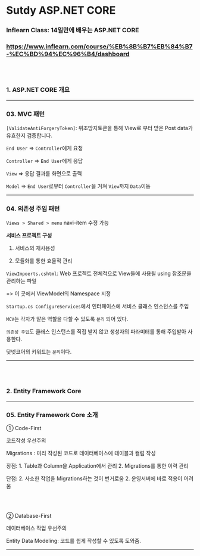 # Sutdy ASP.NET CORE
### Inflearn Class: 14일만에 배우는 ASP.NET CORE
### https://www.inflearn.com/course/%EB%8B%B7%EB%84%B7-%EC%BD%94%EC%96%B4/dashboard

<br/><br/>
### 1. ASP.NET CORE 개요
---
### 03. MVC 패턴


`[ValidateAntiForgeryToken]`: 위조방지토큰을 통해 View로 부터 받은 Post data가 유효한지 검증합니다.

`End User` => `Controller`에게 요청

`Controller` => `End User`에게 응답

`View` => 응답 결과를 화면으로 출력

`Model` => `End User`로부터 `Controller`을 거쳐 `View`까지 `Data`이동

---

### 04. 의존성 주입 패턴

`Views > Shared > menu` navi-item 수정 가능

**서비스 프로젝트 구성**

1. 서비스의 재사용성

2. 모듈화를 통한 효율적 관리


`ViewImpoerts.cshtml`: Web 프로젝트 전체적으로 View들에 사용될 using 참조문을 관리하는 파일

=> 이 곳에서 ViewModel의 Namespace 지정


`Startup.cs ConfigureServices`에서 인터페이스에 서비스 클래스 인스턴스를 주입


`MCV`는 각자가 맡은 역할을 다할 수 있도록 `분리` 되어 있다.

`의존성 주입`도 클래스 인스턴스를 직접 받지 않고 생성자의 파라미터를 통해 주입받아 사용한다.

닷넷코어의 키워드는 `분리`이다.

---
<br/><br/>

### 2. Entity Framework Core
---
### 05. Entity Framework Core 소개

① Code-First

코드작성 우선주의

Migrations : 미리 작성된 코드로 데이터베이스에 테이블과 컬럼 작성

장점: 1. Table과 Column을 Application에서 관리 2. Migrations를 통한 이력 관리

단점: 2. 사소한 작업을 Migrations하는 것이 번거로움 2. 운영서버에 바로 적용이 어려움

<br/><br/>

② Database-First

데이터베이스 작업 우선주의

Entity Data Modeling: 코드를 쉽게 작성할 수 있도록 도와줌.


---
